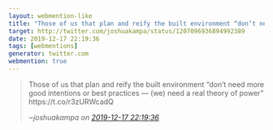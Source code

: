 ```yaml
---
layout: webmention-like
title: "Those of us that plan and reify the built environment “don’t need more good intentions or best practices — (we) need a real theory of power” https://t.co/r3zURWcadQ"
target: http://twitter.com/joshuakampa/status/1207096936894992389
date: 2019-12-17 22:19:36
tags: [webmentions]
generator: twitter.com
webmention: true
---
```




<blockquote class="external-citation">
  <p>
    Those of us that plan and reify the built environment “don’t need more good intentions or best practices — (we) need a real theory of power” https://t.co/r3zURWcadQ
  </p>
  <cite>‒<span class="p-author p-name">joshuakampa</span>
    on
    <a href="http://twitter.com/joshuakampa/status/1207096936894992389" rel="external nofollow" target="_blank">2019-12-17 22:19:36</a>
  </cite>
</blockquote>



